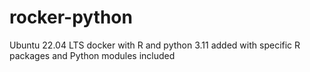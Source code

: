 # rocker-python
Ubuntu 22.04 LTS docker with R and python 3.11 added with 
specific R packages and Python modules included
